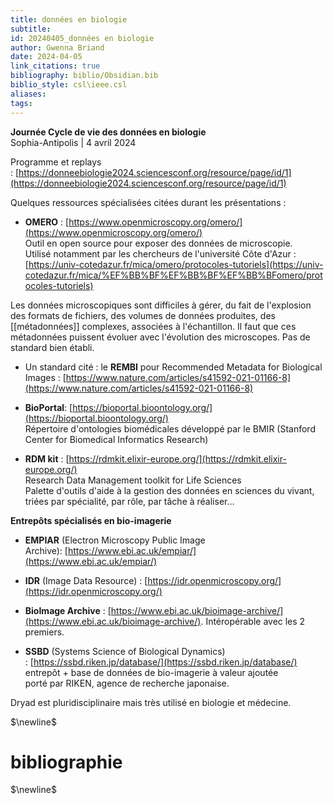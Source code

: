 ```yaml
---
title: données en biologie
subtitle: 
id: 20240405_données en biologie
author: Gwenna Briand
date: 2024-04-05
link_citations: true
bibliography: biblio/Obsidian.bib
biblio_style: csl\ieee.csl
aliases: 
tags:
---
```


****Journée Cycle de vie des données en biologie****  
Sophia-Antipolis | 4 avril 2024

  
Programme et replays : [https://donneebiologie2024.sciencesconf.org/resource/page/id/1](https://donneebiologie2024.sciencesconf.org/resource/page/id/1)

  Quelques ressources spécialisées citées durant les présentations :

- ****OMERO**** : [https://www.openmicroscopy.org/omero/](https://www.openmicroscopy.org/omero/)  
    Outil en open source pour exposer des données de microscopie.  
    Utilisé notamment par les chercheurs de l'université Côte d'Azur :  
    [https://univ-cotedazur.fr/mica/﻿﻿﻿omero/protocoles-tutoriels](https://univ-cotedazur.fr/mica/%EF%BB%BF%EF%BB%BF%EF%BB%BFomero/protocoles-tutoriels)
    
Les données microscopiques sont difficiles à gérer, du fait de l'explosion des formats de fichiers, des volumes de données produites, des [[métadonnées]] complexes, associées à l'échantillon. Il faut que ces métadonnées puissent évoluer avec l'évolution des microscopes. Pas de standard bien établi.

- Un standard cité : le ****REMBI**** pour Recommended Metadata for Biological Images : [https://www.nature.com/articles/s41592-021-01166-8](https://www.nature.com/articles/s41592-021-01166-8)
    
- ****BioPortal****: [https://bioportal.bioontology.org/](https://bioportal.bioontology.org/)  
    Répertoire d'ontologies biomédicales développé par le BMIR (Stanford Center for Biomedical Informatics Research)
    
- ****RDM kit**** : [https://rdmkit.elixir-europe.org/](https://rdmkit.elixir-europe.org/)  
    Research Data Management toolkit for Life Sciences  
    Palette d'outils d'aide à la gestion des données en sciences du vivant, triées par spécialité, par rôle, par tâche à réaliser…
    

  

  

****Entrepôts spécialisés en bio-imagerie****

- ****EMPIAR**** (Electron Microscopy Public Image Archive): [https://www.ebi.ac.uk/empiar/](https://www.ebi.ac.uk/empiar/)
    
- ****IDR**** (Image Data Resource) : [https://idr.openmicroscopy.org/](https://idr.openmicroscopy.org/)
    
- ****BioImage Archive**** : [https://www.ebi.ac.uk/bioimage-archive/](https://www.ebi.ac.uk/bioimage-archive/). Intéropérable avec les 2 premiers.
    
- ****SSBD**** (Systems Science of Biological Dynamics) : [https://ssbd.riken.jp/database/](https://ssbd.riken.jp/database/)  
    entrepôt + base de données de bio-imagerie à valeur ajoutée  
    porté par RIKEN, agence de recherche japonaise.
    

  
  

Dryad est pluridisciplinaire mais très utilisé en biologie et médecine.

$\newline$
# bibliographie
$\newline$






